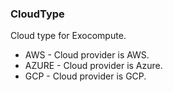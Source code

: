 ### CloudType
Cloud type for Exocompute.

- AWS - Cloud provider is AWS.
- AZURE - Cloud provider is Azure.
- GCP - Cloud provider is GCP.
